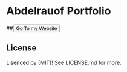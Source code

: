 # Abdelrauof Portfolio

##<input type="submit" value="Go To my Website" onclick="#" >

## License

Lisenced by (MIT)! See [LICENSE.md](LICENSE.md) for more.
